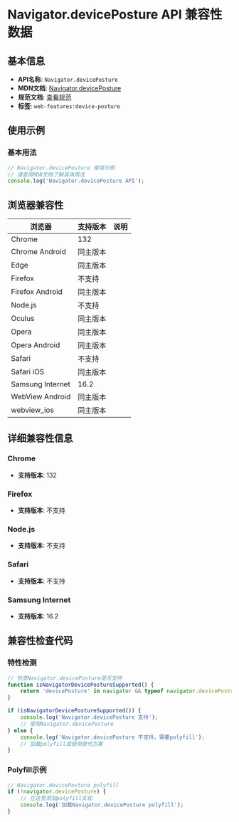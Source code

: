 # Navigator.devicePosture API 兼容性数据

## 基本信息

- **API名称**: `Navigator.devicePosture`
- **MDN文档**: [Navigator.devicePosture](https://developer.mozilla.org/docs/Web/API/Navigator/devicePosture)
- **规范文档**: [查看规范](https://w3c.github.io/device-posture/#dom-navigator-deviceposture)
- **标签**: `web-features:device-posture`

## 使用示例

### 基本用法

```javascript
// Navigator.devicePosture 使用示例
// 请查阅MDN文档了解具体用法
console.log('Navigator.devicePosture API');
```

## 浏览器兼容性

| 浏览器 | 支持版本 | 说明 |
|--------|----------|------|
| Chrome | 132 |  |
| Chrome Android | 同主版本 |  |
| Edge | 同主版本 |  |
| Firefox | 不支持 |  |
| Firefox Android | 同主版本 |  |
| Node.js | 不支持 |  |
| Oculus | 同主版本 |  |
| Opera | 同主版本 |  |
| Opera Android | 同主版本 |  |
| Safari | 不支持 |  |
| Safari iOS | 同主版本 |  |
| Samsung Internet | 16.2 |  |
| WebView Android | 同主版本 |  |
| webview_ios | 同主版本 |  |

## 详细兼容性信息

### Chrome

- **支持版本**: 132

### Firefox

- **支持版本**: 不支持

### Node.js

- **支持版本**: 不支持

### Safari

- **支持版本**: 不支持

### Samsung Internet

- **支持版本**: 16.2

## 兼容性检查代码

### 特性检测

```javascript
// 检查Navigator.devicePosture是否支持
function isNavigatorDevicePostureSupported() {
    return 'devicePosture' in navigator && typeof navigator.devicePosture === 'function';
}

if (isNavigatorDevicePostureSupported()) {
    console.log('Navigator.devicePosture 支持');
    // 使用Navigator.devicePosture
} else {
    console.log('Navigator.devicePosture 不支持，需要polyfill');
    // 加载polyfill或使用替代方案
}
```

### Polyfill示例

```javascript
// Navigator.devicePosture polyfill
if (!navigator.devicePosture) {
    // 在这里添加polyfill实现
    console.log('加载Navigator.devicePosture polyfill');
}
```

